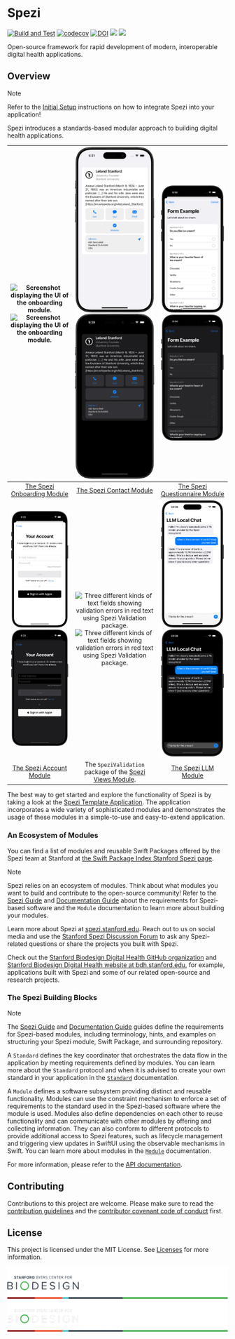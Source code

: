 <!--

This source file is part of the Stanford Spezi open-source project.

SPDX-FileCopyrightText: 2022 Stanford University and the project authors (see CONTRIBUTORS.md)

SPDX-License-Identifier: MIT
  
-->

# Spezi

[![Build and Test](https://github.com/StanfordSpezi/Spezi/actions/workflows/build-and-test.yml/badge.svg)](https://github.com/StanfordSpezi/Spezi/actions/workflows/build-and-test.yml)
[![codecov](https://codecov.io/gh/StanfordSpezi/Spezi/branch/main/graph/badge.svg?token=KHU2K1HTAM)](https://codecov.io/gh/StanfordSpezi/Spezi)
[![DOI](https://zenodo.org/badge/549199889.svg)](https://zenodo.org/badge/latestdoi/549199889)
[![](https://img.shields.io/endpoint?url=https%3A%2F%2Fswiftpackageindex.com%2Fapi%2Fpackages%2FStanfordSpezi%2FSpezi%2Fbadge%3Ftype%3Dswift-versions)](https://swiftpackageindex.com/StanfordSpezi/Spezi)
[![](https://img.shields.io/endpoint?url=https%3A%2F%2Fswiftpackageindex.com%2Fapi%2Fpackages%2FStanfordSpezi%2FSpezi%2Fbadge%3Ftype%3Dplatforms)](https://swiftpackageindex.com/StanfordSpezi/Spezi)


Open-source framework for rapid development of modern, interoperable digital health applications.

## Overview

> [!NOTE] 
> Refer to the [Initial Setup](https://swiftpackageindex.com/stanfordspezi/spezi/documentation/spezi/initial-setup) instructions on how to integrate Spezi into your application!

Spezi introduces a standards-based modular approach to building digital health applications. 


|![Screenshot displaying the UI of the onboarding module.](https://raw.githubusercontent.com/StanfordSpezi/SpeziOnboarding/main/Sources/SpeziOnboarding/SpeziOnboarding.docc/Resources/ConsentView.png#gh-light-mode-only) ![Screenshot displaying the UI of the onboarding module.](https://raw.githubusercontent.com/StanfordSpezi/SpeziOnboarding/main/Sources/SpeziOnboarding/SpeziOnboarding.docc/Resources/ConsentView~dark.png#gh-dark-mode-only)|![Screenshot displaying the UI of the contact module.](https://raw.githubusercontent.com/StanfordSpezi/SpeziContact/main/Sources/SpeziContact/SpeziContact.docc/Resources/Overview.png#gh-light-mode-only) ![Screenshot displaying the UI of the contact module.](https://raw.githubusercontent.com/StanfordSpezi/SpeziContact/main/Sources/SpeziContact/SpeziContact.docc/Resources/Overview~dark.png#gh-dark-mode-only)|![Screenshot displaying the UI of the questionnaire module.](https://raw.githubusercontent.com/StanfordSpezi/SpeziQuestionnaire/main/Sources/SpeziQuestionnaire/SpeziQuestionnaire.docc/Resources/Overview.png#gh-light-mode-only) ![Screenshot displaying the UI of the questionnaire module.](https://raw.githubusercontent.com/StanfordSpezi/SpeziQuestionnaire/main/Sources/SpeziQuestionnaire/SpeziQuestionnaire.docc/Resources/Overview~dark.png#gh-dark-mode-only)|
|:--:|:--:|:--:|
|[The Spezi Onboarding Module](https://github.com/StanfordSpezi/SpeziOnboarding)|[The Spezi Contact Module](https://github.com/StanfordSpezi/SpeziContact)|[The Spezi Questionnaire Module](https://github.com/StanfordSpezi/SpeziQuestionnaire)|
|![Screenshot displaying the account setup view with an email and password prompt and a Sign In with Apple button using the Spezi Account module.](https://raw.githubusercontent.com/StanfordSpezi/SpeziAccount/main/Sources/SpeziAccount/SpeziAccount.docc/Resources/AccountSetup.png#gh-light-mode-only) ![Screenshot displaying the account setup view with an email and password prompt and a Sign In with Apple button using the Spezi Account module.](https://raw.githubusercontent.com/StanfordSpezi/SpeziAccount/main/Sources/SpeziAccount/SpeziAccount.docc/Resources/AccountSetup~dark.png#gh-dark-mode-only)|![Three different kinds of text fields showing validation errors in red text using Spezi Validation package.](https://raw.githubusercontent.com/StanfordSpezi/SpeziViews/main/Sources/SpeziValidation/SpeziValidation.docc/Resources/Validation.png#gh-light-mode-only) ![Three different kinds of text fields showing validation errors in red text using Spezi Validation package.](https://raw.githubusercontent.com/StanfordSpezi/SpeziViews/main/Sources/SpeziValidation/SpeziValidation.docc/Resources/Validation~dark.png#gh-dark-mode-only)|![A Chat View of a locally executed LLM using the Spezi LLM module.](https://raw.githubusercontent.com/StanfordSpezi/SpeziLLM/main/Sources/SpeziLLMLocal/SpeziLLMLocal.docc/Resources/ChatView.png#gh-light-mode-only) ![A Chat View of a locally executed LLM using the Spezi LLM module.](https://raw.githubusercontent.com/StanfordSpezi/SpeziLLM/main/Sources/SpeziLLMLocal/SpeziLLMLocal.docc/Resources/ChatView~dark.png#gh-dark-mode-only)|
|[The Spezi Account Module](https://github.com/StanfordSpezi/SpeziAccount)|The `SpeziValidation` package of the [Spezi Views Module](https://github.com/StanfordSpezi/SpeziViews).|[The Spezi LLM Module](https://github.com/StanfordSpezi/SpeziLLM)|

The best way to get started and explore the functionality of Spezi is by taking a look at the [Spezi Template Application](https://github.com/StanfordSpezi/SpeziTemplateApplication). The application incorporates a wide variety of sophisticated modules and demonstrates the usage of these modules in a simple-to-use and easy-to-extend application.


### An Ecosystem of Modules

You can find a list of modules and reusable Swift Packages offered by the Spezi team at Stanford at [the Swift Package Index Stanford Spezi page](https://swiftpackageindex.com/StanfordSpezi).

> [!NOTE] 
> Spezi relies on an ecosystem of modules. Think about what modules you want to build and contribute to the open-source community! Refer to the [Spezi Guide](https://swiftpackageindex.com/stanfordspezi/spezi/documentation/spezi/spezi-guide) and [Documentation Guide](https://swiftpackageindex.com/stanfordspezi/spezi/documentation/spezi/documentation-guide) about the requirements for Spezi-based software and the ``Module`` documentation to learn more about building your modules.

Learn more about Spezi at [spezi.stanford.edu](https://spezi.stanford.edu).
Reach out to us on social media and use the [Stanford Spezi Discussion Forum](https://github.com/orgs/StanfordSpezi/discussions) to ask any Spezi-related questions or share the projects you built with Spezi.

Check out the [Stanford Biodesign Digital Health GitHub organization](https://github.com/StanfordBDHG) and [Stanford Biodesign Digital Health website at bdh.stanford.edu](https://bdh.stanford.edu), for example, applications built with Spezi and some of our related open-source and research projects.


### The Spezi Building Blocks

> [!NOTE]
> The [Spezi Guide](https://swiftpackageindex.com/stanfordspezi/spezi/documentation/spezi/spezi-guide) and [Documentation Guide](https://swiftpackageindex.com/stanfordspezi/spezi/documentation/spezi/documentation-guide) guides define the requirements for Spezi-based modules, including terminology, hints, and examples on structuring your Spezi module, Swift Package, and surrounding repository.

A ``Standard`` defines the key coordinator that orchestrates the data flow in the application by meeting requirements defined by modules.
You can learn more about the ``Standard`` protocol and when it is advised to create your own standard in your application in the [`Standard`](https://swiftpackageindex.com/stanfordspezi/spezi/documentation/spezi/standard) documentation.

A ``Module`` defines a software subsystem providing distinct and reusable functionality.
Modules can use the constraint mechanism to enforce a set of requirements to the standard used in the Spezi-based software where the module is used.
Modules also define dependencies on each other to reuse functionality and can communicate with other modules by offering and collecting information.
They can also conform to different protocols to provide additional access to Spezi features, such as lifecycle management and triggering view updates in SwiftUI using the observable mechanisms in Swift.
You can learn more about modules in the [`Module`](https://swiftpackageindex.com/stanfordspezi/spezi/documentation/spezi/module) documentation.


For more information, please refer to the [API documentation](https://swiftpackageindex.com/StanfordSpezi/Spezi/documentation).


## Contributing

Contributions to this project are welcome. Please make sure to read the [contribution guidelines](https://github.com/StanfordSpezi/.github/blob/main/CONTRIBUTING.md) and the [contributor covenant code of conduct](https://github.com/StanfordSpezi/.github/blob/main/CODE_OF_CONDUCT.md) first.


## License

This project is licensed under the MIT License. See [Licenses](https://github.com/StanfordSpezi/Spezi/tree/main/LICENSES) for more information.

![Spezi Footer](https://raw.githubusercontent.com/StanfordSpezi/.github/main/assets/Footer.png#gh-light-mode-only)
![Spezi Footer](https://raw.githubusercontent.com/StanfordSpezi/.github/main/assets/Footer~dark.png#gh-dark-mode-only)
